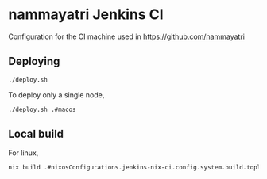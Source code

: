 
# nammayatri Jenkins CI

Configuration for the CI machine used in https://github.com/nammayatri

## Deploying

```sh
./deploy.sh
```

To deploy only a single node,

```sh
./deploy.sh .#macos
```

## Local build

For linux,

```sh
nix build .#nixosConfigurations.jenkins-nix-ci.config.system.build.toplevel
```

